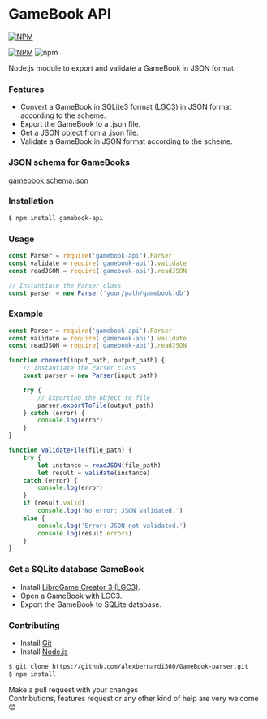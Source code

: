 # GameBook API

[![NPM](https://nodei.co/npm/gamebook-api.png?mini=true)](https://www.npmjs.com/package/gamebook-api)

[![NPM](https://img.shields.io/npm/l/gamebook-api)](LICENSE)
![npm](https://img.shields.io/npm/v/gamebook-api)

Node.js module to export and validate a GameBook in JSON format.

### Features
- Convert a GameBook in SQLite3 format ([LGC3]) in JSON format according to the scheme.
- Export the GameBook to a .json file.
- Get a JSON object from a .json file.
- Validate a GameBook in JSON format according to the scheme.

### JSON schema for GameBooks
[gamebook.schema.json](lib/gamebook.schema.json)

### Installation
``` sh
$ npm install gamebook-api
```

### Usage
``` js
const Parser = require('gamebook-api').Parser
const validate = require('gamebook-api').validate
const readJSON = require('gamebook-api').readJSON

// Instantiate the Parser class
const parser = new Parser('your/path/gamebook.db')
```

### Example
``` js
const Parser = require('gamebook-api').Parser
const validate = require('gamebook-api').validate
const readJSON = require('gamebook-api').readJSON

function convert(input_path, output_path) {
    // Instantiate the Parser class
    const parser = new Parser(input_path)

    try {
        // Exporting the object to file
        parser.exportToFile(output_path)
    } catch (error) {
        console.log(error)
    }
}

function validateFile(file_path) {
    try {
        let instance = readJSON(file_path)
        let result = validate(instance)
    catch (error) {
        console.log(error)
    }
    if (result.valid)
        console.log('No error: JSON validated.')
    else {
        console.log('Error: JSON not validated.')
        console.log(result.errors)
    }
}
```


### Get a SQLite database GameBook
- Install [LibroGame Creator 3 (LGC3)].
- Open a GameBook with LGC3.
- Export the GameBook to SQLite database.

### Contributing
- Install [Git]
- Install [Node.js]
``` sh
$ git clone https://github.com/alexbernardi360/GameBook-parser.git
$ npm install
```
Make a pull request with your changes \
Contributions, features request or any other kind of help are very welcome 😊



[LGC3]:http://www.matteoporopat.com/librogame/libro-game-creator-3/
[LibroGame Creator 3 (LGC3)]:http://www.matteoporopat.com/librogame/libro-game-creator-3/
[Git]:https://git-scm.com
[Node.js]:https://nodejs.org
